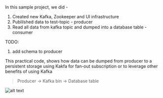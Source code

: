 In this sample project, we did -

1. Created new Kafka, Zookeeper and UI infrastructure
2. Publilshed data to test-topic - producer 
3. Read all data from kafka topic and dumped into a database table - consumer


TODO:
1. add schema to producer

This practical code, shows how data can be dumped from producer to a persistent storage using Kakfa for fan-out subscription or to leverage other benefits of using Kafka
> Producer -> Kafka bin -> Database table

![alt text](<Screenshot 2025-02-23 at 6.50.09 PM.png>)